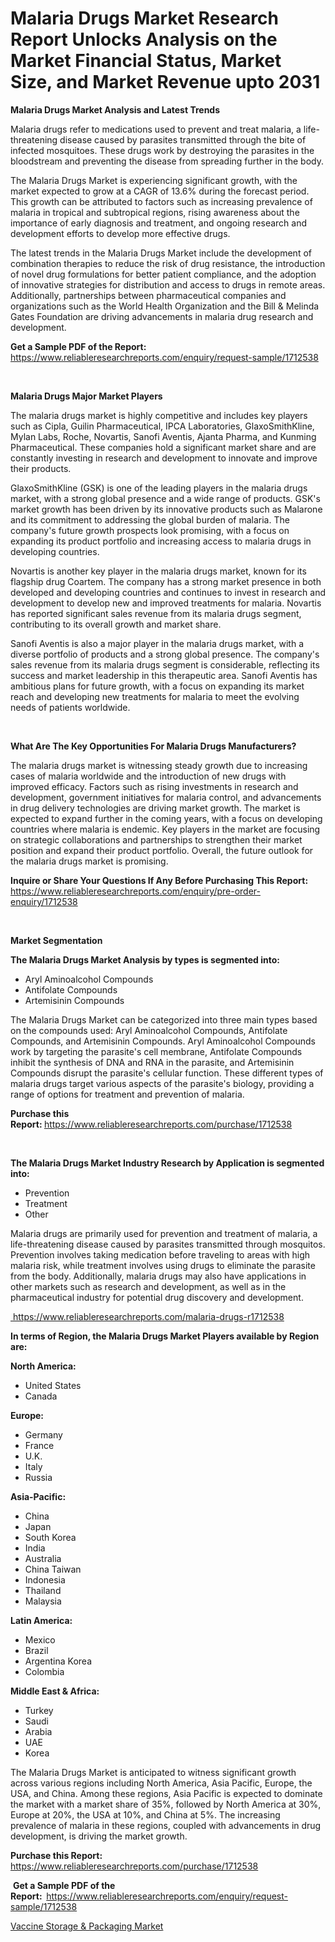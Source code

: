 <p><h1>Malaria Drugs Market Research Report Unlocks Analysis on the Market Financial Status, Market Size, and Market Revenue upto 2031</h1></p><p><strong>Malaria Drugs Market Analysis and Latest Trends</strong></p>
<p><p>Malaria drugs refer to medications used to prevent and treat malaria, a life-threatening disease caused by parasites transmitted through the bite of infected mosquitoes. These drugs work by destroying the parasites in the bloodstream and preventing the disease from spreading further in the body.</p><p>The Malaria Drugs Market is experiencing significant growth, with the market expected to grow at a CAGR of 13.6% during the forecast period. This growth can be attributed to factors such as increasing prevalence of malaria in tropical and subtropical regions, rising awareness about the importance of early diagnosis and treatment, and ongoing research and development efforts to develop more effective drugs.</p><p>The latest trends in the Malaria Drugs Market include the development of combination therapies to reduce the risk of drug resistance, the introduction of novel drug formulations for better patient compliance, and the adoption of innovative strategies for distribution and access to drugs in remote areas. Additionally, partnerships between pharmaceutical companies and organizations such as the World Health Organization and the Bill & Melinda Gates Foundation are driving advancements in malaria drug research and development.</p></p>
<p><strong>Get a Sample PDF of the Report:&nbsp;</strong> <a href="https://www.reliableresearchreports.com/enquiry/request-sample/1712538">https://www.reliableresearchreports.com/enquiry/request-sample/1712538</a></p>
<p>&nbsp;</p>
<p><strong>Malaria Drugs Major Market Players</strong></p>
<p><p>The malaria drugs market is highly competitive and includes key players such as Cipla, Guilin Pharmaceutical, IPCA Laboratories, GlaxoSmithKline, Mylan Labs, Roche, Novartis, Sanofi Aventis, Ajanta Pharma, and Kunming Pharmaceutical. These companies hold a significant market share and are constantly investing in research and development to innovate and improve their products.</p><p>GlaxoSmithKline (GSK) is one of the leading players in the malaria drugs market, with a strong global presence and a wide range of products. GSK's market growth has been driven by its innovative products such as Malarone and its commitment to addressing the global burden of malaria. The company's future growth prospects look promising, with a focus on expanding its product portfolio and increasing access to malaria drugs in developing countries.</p><p>Novartis is another key player in the malaria drugs market, known for its flagship drug Coartem. The company has a strong market presence in both developed and developing countries and continues to invest in research and development to develop new and improved treatments for malaria. Novartis has reported significant sales revenue from its malaria drugs segment, contributing to its overall growth and market share.</p><p>Sanofi Aventis is also a major player in the malaria drugs market, with a diverse portfolio of products and a strong global presence. The company's sales revenue from its malaria drugs segment is considerable, reflecting its success and market leadership in this therapeutic area. Sanofi Aventis has ambitious plans for future growth, with a focus on expanding its market reach and developing new treatments for malaria to meet the evolving needs of patients worldwide.</p></p>
<p>&nbsp;</p>
<p><strong>What Are The Key Opportunities For Malaria Drugs Manufacturers?</strong></p>
<p><p>The malaria drugs market is witnessing steady growth due to increasing cases of malaria worldwide and the introduction of new drugs with improved efficacy. Factors such as rising investments in research and development, government initiatives for malaria control, and advancements in drug delivery technologies are driving market growth. The market is expected to expand further in the coming years, with a focus on developing countries where malaria is endemic. Key players in the market are focusing on strategic collaborations and partnerships to strengthen their market position and expand their product portfolio. Overall, the future outlook for the malaria drugs market is promising.</p></p>
<p><strong>Inquire or Share Your Questions If Any Before Purchasing This Report:</strong> <a href="https://www.reliableresearchreports.com/enquiry/pre-order-enquiry/1712538">https://www.reliableresearchreports.com/enquiry/pre-order-enquiry/1712538</a></p>
<p>&nbsp;</p>
<p><strong>Market Segmentation</strong></p>
<p><strong>The Malaria Drugs Market Analysis by types is segmented into:</strong></p>
<p><ul><li>Aryl Aminoalcohol Compounds</li><li>Antifolate Compounds</li><li>Artemisinin Compounds</li></ul></p>
<p><p>The Malaria Drugs Market can be categorized into three main types based on the compounds used: Aryl Aminoalcohol Compounds, Antifolate Compounds, and Artemisinin Compounds. Aryl Aminoalcohol Compounds work by targeting the parasite's cell membrane, Antifolate Compounds inhibit the synthesis of DNA and RNA in the parasite, and Artemisinin Compounds disrupt the parasite's cellular function. These different types of malaria drugs target various aspects of the parasite's biology, providing a range of options for treatment and prevention of malaria.</p></p>
<p><strong>Purchase this Report:&nbsp;</strong><a href="https://www.reliableresearchreports.com/purchase/1712538">https://www.reliableresearchreports.com/purchase/1712538</a></p>
<p>&nbsp;</p>
<p><strong>The Malaria Drugs Market Industry Research by Application is segmented into:</strong></p>
<p><ul><li>Prevention</li><li>Treatment</li><li>Other</li></ul></p>
<p><p>Malaria drugs are primarily used for prevention and treatment of malaria, a life-threatening disease caused by parasites transmitted through mosquitos. Prevention involves taking medication before traveling to areas with high malaria risk, while treatment involves using drugs to eliminate the parasite from the body. Additionally, malaria drugs may also have applications in other markets such as research and development, as well as in the pharmaceutical industry for potential drug discovery and development.</p></p>
<p><a href="https://www.reliableresearchreports.com/malaria-drugs-r1712538">&nbsp;https://www.reliableresearchreports.com/malaria-drugs-r1712538</a></p>
<p><strong>In terms of Region, the Malaria Drugs Market Players available by Region are:</strong></p>
<p>
    <p> <strong> North America: </strong>
        <ul>
            <li>United States</li>
            <li>Canada</li>
        </ul>
        </p> 
    <p> <strong> Europe: </strong>
        <ul>
            <li>Germany</li>
            <li>France</li>
            <li>U.K.</li>
            <li>Italy</li>
            <li>Russia</li>
        </ul>
        </p> 
    <p> <strong> Asia-Pacific: </strong>
        <ul>
            <li>China</li>
            <li>Japan</li>
            <li>South Korea</li>
            <li>India</li>
            <li>Australia</li>
            <li>China Taiwan</li>
            <li>Indonesia</li>
            <li>Thailand</li>
            <li>Malaysia</li>
        </ul>
        </p> 
    <p> <strong> Latin America: </strong>
        <ul>
            <li>Mexico</li>
            <li>Brazil</li>
            <li>Argentina Korea</li>
            <li>Colombia</li>
        </ul>
        </p> 
    <p> <strong> Middle East & Africa: </strong>
        <ul>
            <li>Turkey</li>
            <li>Saudi</li>
            <li>Arabia</li>
            <li>UAE</li>
            <li>Korea</li>
        </ul>
    </p>
    </p>
<p><p>The Malaria Drugs Market is anticipated to witness significant growth across various regions including North America, Asia Pacific, Europe, the USA, and China. Among these regions, Asia Pacific is expected to dominate the market with a market share of 35%, followed by North America at 30%, Europe at 20%, the USA at 10%, and China at 5%. The increasing prevalence of malaria in these regions, coupled with advancements in drug development, is driving the market growth.</p></p>
<p><strong>Purchase this Report: </strong><a href="https://www.reliableresearchreports.com/purchase/1712538">https://www.reliableresearchreports.com/purchase/1712538</a></p>
<p>&nbsp;<strong>Get a Sample PDF of the Report:&nbsp;&nbsp;</strong><a href="https://www.reliableresearchreports.com/enquiry/request-sample/1712538">https://www.reliableresearchreports.com/enquiry/request-sample/1712538</a></p>
<p><strong></strong></p>
<p><p><a href="https://github.com/vimar16th/Market-Research-Report-List-4/blob/main/vaccine-storage-packaging-market.md">Vaccine Storage & Packaging Market</a></p></p>